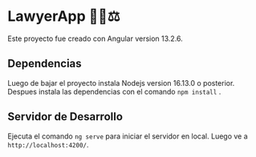 # LawyerApp 👨‍⚖️⚖️

Este proyecto fue creado con Angular version 13.2.6.

## Dependencias
Luego de bajar el proyecto instala Nodejs version 16.13.0 o posterior.
Despues instala las dependencias con el comando `npm install` .


## Servidor de Desarrollo

Ejecuta el comando `ng serve` para iniciar el servidor en local. Luego ve a `http://localhost:4200/`.


